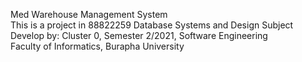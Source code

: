 Med Warehouse Management System  
This is a project in 88822259 Database Systems and Design Subject    
Develop by: Cluster 0, Semester 2/2021, Software Engineering  
Faculty of Informatics, Burapha University 
